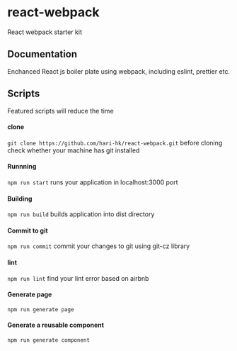 # react-webpack

React webpack starter kit

## Documentation

Enchanced React js boiler plate using webpack, including eslint, prettier etc.

## Scripts

Featured scripts will reduce the time

#### clone

`git clone https://github.com/hari-hk/react-webpack.git` before cloning check whether your machine has git installed

#### Runnning

`npm run start` runs your application in localhost:3000 port

#### Building

`npm run build` builds application into dist directory

#### Commit to git

`npm run commit` commit your changes to git using git-cz library

#### lint

`npm run lint` find your lint error based on airbnb

#### Generate page

`npm run generate page` <name>

#### Generate a reusable component

`npm run generate component` <name>

